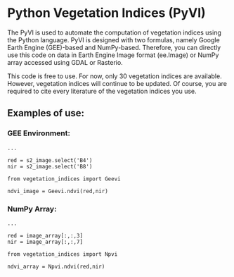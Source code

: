 # Python Vegetation Indices (PyVI)

The PyVI is used to automate the computation of vegetation indices using the Python language. PyVI is designed with two formulas, namely Google Earth Engine (GEE)-based and NumPy-based. Therefore, you can directly use this code on data in Earth Engine Image format (ee.Image) or NumPy array accessed using GDAL or Rasterio.

This code is free to use. For now, only 30 vegetation indices are available. However, vegetation indices will continue to be updated. Of course, you are required to cite every literature of the vegetation indices you use.

## Examples of use:

### GEE Environment:

```
...

red = s2_image.select('B4')
nir = s2_image.select('B8')

from vegetation_indices import Geevi

ndvi_image = Geevi.ndvi(red,nir)

```

### NumPy Array:

```
...

red = image_array[:,:,3]
nir = image_array[:,:,7]

from vegetation_indices import Npvi

ndvi_array = Npvi.ndvi(red,nir)

```
